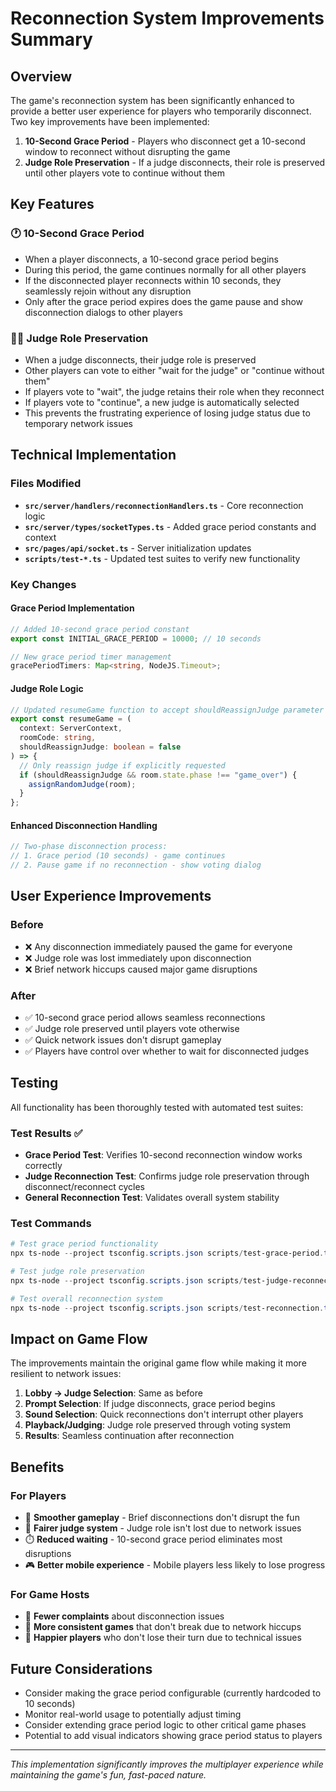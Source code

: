 # Reconnection System Improvements Summary

## Overview

The game's reconnection system has been significantly enhanced to provide a better user experience for players who temporarily disconnect. Two key improvements have been implemented:

1. **10-Second Grace Period** - Players who disconnect get a 10-second window to reconnect without disrupting the game
2. **Judge Role Preservation** - If a judge disconnects, their role is preserved until other players vote to continue without them

## Key Features

### 🕐 10-Second Grace Period

- When a player disconnects, a 10-second grace period begins
- During this period, the game continues normally for all other players
- If the disconnected player reconnects within 10 seconds, they seamlessly rejoin without any disruption
- Only after the grace period expires does the game pause and show disconnection dialogs to other players

### 👨‍⚖️ Judge Role Preservation

- When a judge disconnects, their judge role is preserved
- Other players can vote to either "wait for the judge" or "continue without them"
- If players vote to "wait", the judge retains their role when they reconnect
- If players vote to "continue", a new judge is automatically selected
- This prevents the frustrating experience of losing judge status due to temporary network issues

## Technical Implementation

### Files Modified

- **`src/server/handlers/reconnectionHandlers.ts`** - Core reconnection logic
- **`src/server/types/socketTypes.ts`** - Added grace period constants and context
- **`src/pages/api/socket.ts`** - Server initialization updates
- **`scripts/test-*.ts`** - Updated test suites to verify new functionality

### Key Changes

#### Grace Period Implementation

```typescript
// Added 10-second grace period constant
export const INITIAL_GRACE_PERIOD = 10000; // 10 seconds

// New grace period timer management
gracePeriodTimers: Map<string, NodeJS.Timeout>;
```

#### Judge Role Logic

```typescript
// Updated resumeGame function to accept shouldReassignJudge parameter
export const resumeGame = (
  context: ServerContext,
  roomCode: string,
  shouldReassignJudge: boolean = false
) => {
  // Only reassign judge if explicitly requested
  if (shouldReassignJudge && room.state.phase !== "game_over") {
    assignRandomJudge(room);
  }
};
```

#### Enhanced Disconnection Handling

```typescript
// Two-phase disconnection process:
// 1. Grace period (10 seconds) - game continues
// 2. Pause game if no reconnection - show voting dialog
```

## User Experience Improvements

### Before

- ❌ Any disconnection immediately paused the game for everyone
- ❌ Judge role was lost immediately upon disconnection
- ❌ Brief network hiccups caused major game disruptions

### After

- ✅ 10-second grace period allows seamless reconnections
- ✅ Judge role preserved until players vote otherwise
- ✅ Quick network issues don't disrupt gameplay
- ✅ Players have control over whether to wait for disconnected judges

## Testing

All functionality has been thoroughly tested with automated test suites:

### Test Results ✅

- **Grace Period Test**: Verifies 10-second reconnection window works correctly
- **Judge Reconnection Test**: Confirms judge role preservation through disconnect/reconnect cycles
- **General Reconnection Test**: Validates overall system stability

### Test Commands

```powershell
# Test grace period functionality
npx ts-node --project tsconfig.scripts.json scripts/test-grace-period.ts

# Test judge role preservation
npx ts-node --project tsconfig.scripts.json scripts/test-judge-reconnection.ts

# Test overall reconnection system
npx ts-node --project tsconfig.scripts.json scripts/test-reconnection.ts
```

## Impact on Game Flow

The improvements maintain the original game flow while making it more resilient to network issues:

1. **Lobby → Judge Selection**: Same as before
2. **Prompt Selection**: If judge disconnects, grace period begins
3. **Sound Selection**: Quick reconnections don't interrupt other players
4. **Playback/Judging**: Judge role preserved through voting system
5. **Results**: Seamless continuation after reconnection

## Benefits

### For Players

- 🚀 **Smoother gameplay** - Brief disconnections don't disrupt the fun
- 🤝 **Fairer judge system** - Judge role isn't lost due to network issues
- ⏱️ **Reduced waiting** - 10-second grace period eliminates most disruptions
- 🎮 **Better mobile experience** - Mobile players less likely to lose progress

### For Game Hosts

- 📱 **Fewer complaints** about disconnection issues
- 🔄 **More consistent games** that don't break due to network hiccups
- 👥 **Happier players** who don't lose their turn due to technical issues

## Future Considerations

- Consider making the grace period configurable (currently hardcoded to 10 seconds)
- Monitor real-world usage to potentially adjust timing
- Consider extending grace period logic to other critical game phases
- Potential to add visual indicators showing grace period status to players

---

_This implementation significantly improves the multiplayer experience while maintaining the game's fun, fast-paced nature._
